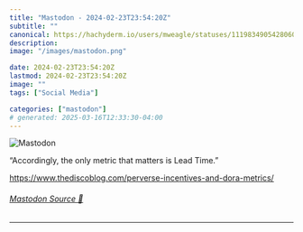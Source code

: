 ```yaml
---
title: "Mastodon - 2024-02-23T23:54:20Z"
subtitle: ""
canonical: https://hachyderm.io/users/mweagle/statuses/111983490542806018
description:
image: "/images/mastodon.png"

date: 2024-02-23T23:54:20Z
lastmod: 2024-02-23T23:54:20Z
image: ""
tags: ["Social Media"]

categories: ["mastodon"]
# generated: 2025-03-16T12:33:30-04:00
---
```

![Mastodon](/images/mastodon.png)

<p>“Accordingly, the only metric that matters is Lead Time.”</p><p><a href="https://www.thediscoblog.com/perverse-incentives-and-dora-metrics/" target="_blank" rel="nofollow noopener noreferrer" translate="no"><span class="invisible">https://www.</span><span class="ellipsis">thediscoblog.com/perverse-ince</span><span class="invisible">ntives-and-dora-metrics/</span></a></p>


###### [Mastodon Source 🐘](https://hachyderm.io/@mweagle/111983490542806018)

___
